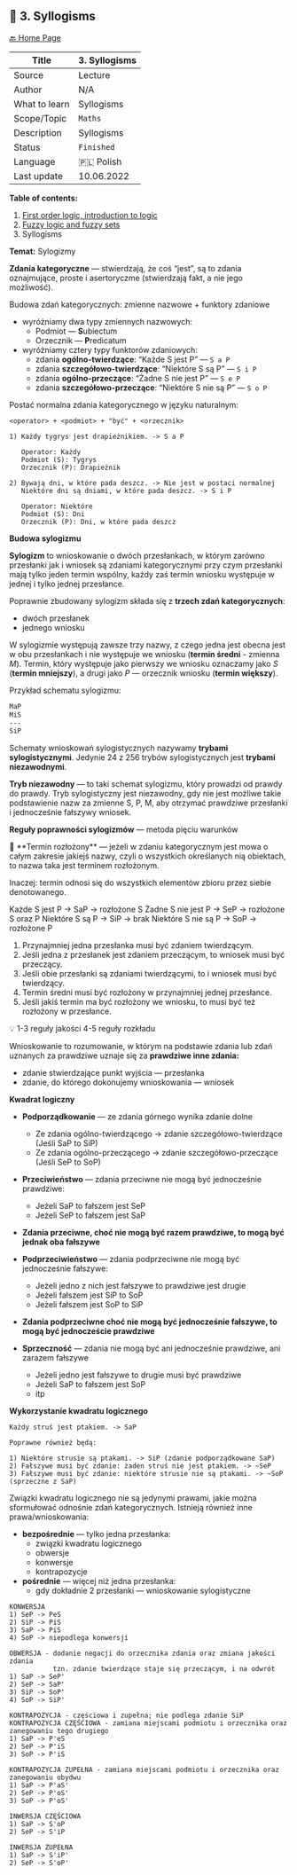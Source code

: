 ## 🧠 3. Syllogisms

[🔙 Home Page](https://github.com/Valaraucoo/engineering-notes/)

| Title         | 3. Syllogisms  |
|---------------|----------------|
| Source        | Lecture        |
| Author        | N/A            |
| What to learn | Syllogisms     |
| Scope/Topic   | `Maths`        |
| Description   | Syllogisms     |
| Status        | `Finished`  |
| Language      | 🇵🇱 Polish    |
| Last update   | 10.06.2022     |

**Table of contents:**
1. [First order logic, introduction to logic](/resources/logic_and_set_theory_for_computer_scientists/1_introduction_first_order_logic.md)
2. [Fuzzy logic and fuzzy sets](/resources/logic_and_set_theory_for_computer_scientists/2_fuzzy_sets.md)
3. Syllogisms


**Temat:** Sylogizmy

**Zdania kategoryczne** — stwierdzają, że coś “jest”, są to zdania oznajmujące, proste i asertoryczme (stwierdzają fakt, a nie jego możliwość).

Budowa zdań kategorycznych:  zmienne nazwowe + funktory zdaniowe

- wyróżniamy dwa typy zmiennych nazwowych:
    - Podmiot — **S**ubiectum
    - Orzecznik — **P**redicatum
- wyróżniamy cztery typy funktorów zdaniowych:
    - zdania **ogólno-twierdzące**: “Każde S jest P” — `S a P`
    - zdania **szczegółowo-twierdzące**: “Niektóre S są P” — `S i P`
    - zdania **ogólno-przeczące**: “Żadne S nie jest P” — `S e P`
    - zdania **szczegółowo-przeczące**: “Niektóre S nie są P” — `S o P`

Postać normalna zdania kategorycznego w języku naturalnym:

`<operator> + <podmiot> + "być" + <orzecznik>`

```
1) Każdy tygrys jest drapieżnikiem. -> S a P

   Operator: Każdy
   Podmiot (S): Tygrys
   Orzecznik (P): Drapieżnik

2) Bywają dni, w które pada deszcz. -> Nie jest w postaci normalnej
   Niektóre dni są dniami, w które pada deszcz. -> S i P

   Operator: Niektóre
   Podmiot (S): Dni
   Orzecznik (P): Dni, w które pada deszcz
```

**Budowa sylogizmu**

**Sylogizm** to wnioskowanie o dwóch przesłankach, w którym zarówno przesłanki jak i wniosek są zdaniami kategorycznymi przy czym przesłanki mają tylko jeden termin wspólny, każdy zaś termin wniosku występuje w jednej i tylko jednej przesłance.

Poprawnie zbudowany sylogizm składa się z **trzech zdań kategorycznych**:

- dwóch przesłanek
- jednego wniosku

W sylogizmie występują zawsze trzy nazwy, z czego jedna jest obecna jest w obu przesłankach i nie występuje we wniosku (**termin średni** - zmienna *M*). Termin, który występuje jako pierwszy we wniosku oznaczamy jako *S* (**termin mniejszy**), a drugi jako *P —* orzecznik wniosku (**termin większy**).

Przykład schematu sylogizmu:

```bash
MaP
MiS
---
SiP
```

Schematy wnioskowań sylogistycznych nazywamy **trybami sylogistycznymi**. Jedynie 24 z 256 trybów sylogistycznych jest **trybami niezawodnymi**.

**Tryb niezawodny** — to taki schemat sylogizmu, który prowadzi od prawdy do prawdy. Tryb sylogistyczny jest niezawodny, gdy nie jest możliwe takie podstawienie nazw za zmienne S, P, M, aby otrzymać prawdziwe przesłanki i jednocześnie fałszywy wniosek.

**Reguły poprawności sylogizmów** — metoda pięciu warunków

<aside>
🎯 **Termin rozłożony** — jeżeli w zdaniu kategorycznym jest mowa o całym zakresie jakiejś nazwy, czyli o wszystkich określanych nią obiektach, to nazwa taka jest terminem rozłożonym. 

Inaczej: termin odnosi się do wszystkich elementów zbioru przez siebie denotowanego.

Każde S jest P          → SaP → rozłożone S
Żadne S nie jest P    → SeP → rozłożone S oraz P
Niektóre S są P         → SiP → brak
Niektóre S nie są P   → SoP  → rozłożone P

</aside>

1. Przynajmniej jedna przesłanka musi być zdaniem twierdzącym.
2. Jeśli jedna z przesłanek jest zdaniem przeczącym, to wniosek musi być przeczący.
3. Jeśli obie przesłanki są zdaniami twierdzącymi, to i wniosek musi być twierdzący.
4. Termin średni musi być rozłożony w przynajmniej jednej przesłance.
5. Jeśli jakiś termin ma być rozłożony we wniosku, to musi być też rozłożony w przesłance.

<aside>
💡 1-3 reguły jakości
4-5 reguły rozkładu

</aside>

Wnioskowanie to rozumowanie, w którym na podstawie zdania lub zdań uznanych za prawdziwe uznaje się za **prawdziwe inne zdania:**

- zdanie stwierdzające punkt wyjścia — przesłanka
- zdanie, do którego dokonujemy wnioskowania — wniosek

**Kwadrat logiczny**

- **Podporządkowanie** — ze zdania górnego wynika zdanie dolne
    - Ze zdania ogólno-twierdzącego → zdanie szczegółowo-twierdzące (Jeśli SaP to SiP)
    - Ze zdania ogólno-przeczącego → zdanie szczegółowo-przeczące (Jeśli SeP to SoP)

- **Przeciwieństwo** — zdania przeciwne nie mogą być jednocześnie prawdziwe:
    - Jeżeli SaP to fałszem jest SeP
    - Jeżeli SeP to fałszem jest SaP
- **Zdania przeciwne, choć nie mogą być razem prawdziwe, to mogą być jednak oba fałszywe**

- **Podprzeciwieństwo** — zdania podprzeciwne nie mogą być jednocześnie fałszywe:
    - Jeżeli jedno z nich jest fałszywe to prawdziwe jest drugie
    - Jeżeli fałszem jest SiP to SoP
    - Jeżeli fałszem jest SoP to SiP
- **Zdania podprzeciwne choć nie mogą być jednocześnie fałszywe, to mogą być jednoczeście prawdziwe**

- **Sprzeczność** — zdania nie mogą być ani jednocześnie prawdziwe, ani zarazem fałszywe
    - Jeżeli jedno jest fałszywe to drugie musi być prawdziwe
    - Jeżeli SaP to fałszem jest SoP
    - itp

**Wykorzystanie kwadratu logicznego**

```
Każdy struś jest ptakiem. -> SaP

Poprawne również będą:

1) Niektóre strusie są ptakami. -> SiP (zdanie podporządkowane SaP)
2) Fałszywe musi być zdanie: żaden struś nie jest ptakiem. -> ~SeP
3) Fałszywe musi być zdanie: niektóre strusie nie są ptakami. -> ~SoP (sprzeczne z SaP)
```

Związki kwadratu logicznego nie są jedynymi prawami, jakie można sformułować odnośnie zdań kategorycznych. Istnieją również inne prawa/wnioskowania:

- **bezpośrednie** — tylko jedna przesłanka:
    - związki kwadratu logicznego
    - obwersje
    - konwersje
    - kontrapozycje
- **pośrednie** — więcej niż jedna przesłanka:
    - gdy dokładnie 2 przesłanki — wnioskowanie sylogistyczne

```
KONWERSJA
1) SeP -> PeS
2) SiP -> PiS
3) SaP -> PiS
4) SoP -> niepodlega konwersji

OBWERSJA - dodanie negacji do orzecznika zdania oraz zmiana jakości zdania
           tzn. zdanie twierdzące staje się przeczącym, i na odwrót
1) SaP -> SeP'
2) SeP -> SaP'
3) SiP -> SoP'
4) SoP -> SiP'

KONTRAPOZYCJA - częściowa i zupełna; nie podlega zdanie SiP
KONTRAPOZYCJA CZĘŚCIOWA - zamiana miejscami podmiotu i orzecznika oraz zanegowaniu tego drugiego
1) SaP -> P'eS
2) SeP -> P'iS
3) SoP -> P'iS

KONTRAPOZYCJA ZUPEŁNA - zamiana miejscami podmiotu i orzecznika oraz zanegowaniu obydwu
1) SaP -> P'aS'
2) SeP -> P'oS'
3) SoP -> P'oS'

INWERSJA CZĘŚCIOWA
1) SaP -> S'oP
2) SeP -> S'iP

INWERSJA ZUPEŁNA
1) SaP -> S'iP'
2) SeP -> S'oP'
```
